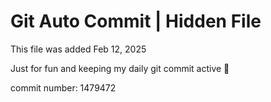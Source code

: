 # Git Auto Commit | Hidden File

This file was added Feb 12, 2025

Just for fun and keeping my daily git commit active 🤪

commit number: 1479472
